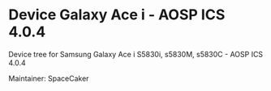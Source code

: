 Device Galaxy Ace i - AOSP ICS 4.0.4
=====================================

Device tree for Samsung Galaxy Ace i S5830i, s5830M, s5830C - AOSP ICS 4.0.4

Maintainer: SpaceCaker
